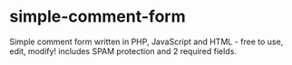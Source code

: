 # simple-comment-form
Simple comment form written in PHP, JavaScript and HTML - free to use, edit, modify! includes SPAM protection and 2 required fields.

